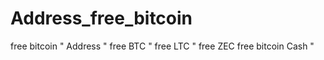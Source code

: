 # Address_free_bitcoin
free bitcoin " Address " free BTC " free LTC " free ZEC free bitcoin Cash " 
